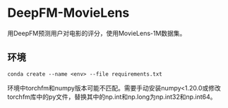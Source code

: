 # DeepFM-MovieLens
用DeepFM预测用户对电影的评分，使用MovieLens-1M数据集。

## 环境
```shell
conda create --name <env> --file requirements.txt
```
环境中torchfm和numpy版本可能不匹配。需要手动安装numpy<1.20.0或修改torchfm库中的py文件，替换其中的np.int和np.long为np.int32和np.int64。
